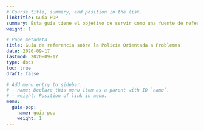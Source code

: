 ```yaml
---
# Course title, summary, and position in the list.
linktitle: Guía POP
summary: Esta guía tiene el objetivo de servir como una fuente de referencia para apoyar la implementación de la Policía Orientada a Problemas (POP).
weight: 1

# Page metadata
title: Guía de referencia sobre la Policía Orientada a Problemas
date: 2020-09-17
lastmod: 2020-09-17
type: docs
toc: true
draft: false

# Add menu entry to sidebar.
# - name: Declare this menu item as a parent with ID `name`.
# - weight: Position of link in menu.
menu:
  guia-pop:
    name: guia-pop
    weight: 1
---
```

